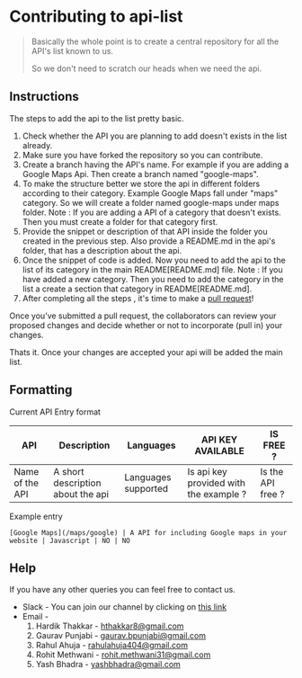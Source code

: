 # Contributing to api-list

> Basically the whole point is to create a central repository for all the API's list known to us. 
>
> So we don't need to scratch our heads when we need the api.

## Instructions
The steps to add the api to the list pretty basic.
1. Check whether the API you are planning to add doesn't exists in the list already.
2. Make sure you have forked the repository so you can contribute.
3. Create a branch having the API's name. For example if you are adding a Google Maps Api. 
Then create a branch named "google-maps".
4. To make the structure better we store the api in different folders according to their category.
Example Google Maps fall under "maps" category. So we will create a folder named google-maps under maps folder.
Note : If you are adding a API of a category that doesn't exists. Then you must create a folder for that category first.
5. Provide the snippet or description of that API inside the folder you created in the previous step. Also provide a README.md in the api's folder, that has a description about the api.
6. Once the snippet of code is added. Now you need to add the api to the list of its category in the main README[README.md] file.
Note : If you have added a new category. Then you need to add the category in the list a create a section that category in README[README.md].
7. After completing all the steps , it's time to make a [pull request](https://help.github.com/en/articles/creating-a-pull-request)!

Once you’ve submitted a pull request, the collaborators can review your proposed changes and decide whether or not to incorporate (pull in) your changes.

Thats it. Once your changes are accepted your api will be added the main list.

## Formatting
Current API Entry format

API | Description | Languages | API KEY AVAILABLE | IS FREE ?
|---|---|---|---|---|
| Name of the API | A short description about the api | Languages supported | Is api key provided with the example ? | Is the API free ? |

Example entry
```
[Google Maps](/maps/google) | A API for including Google maps in your website | Javascript | NO | NO
```


## Help
If you have any other queries you can feel free to contact us.
* Slack - You can join our channel by clicking on [this link](https://open-tek-workspace.slack.com/join/shared_invite/enQtNTA3NjQ3OTQyODg3LTBkYWJjMmQzOWJmYjI1MGQzMTc4NTRlYjQ2ODljMzE4NzdmZmQzMDY4NjY4NWNiMDgzYzBlOWRmMTA4MjhhODY)
* Email - 
  1. Hardik Thakkar - hthakkar8@gmail.com
  2. Gaurav Punjabi - gaurav.bpunjabi@gmail.com
  3. Rahul Ahuja - rahulahuja404@gmail.com
  4. Rohit Methwani - rohit.methwani31@gmail.com
  5. Yash Bhadra - yashbhadra@gmail.com
